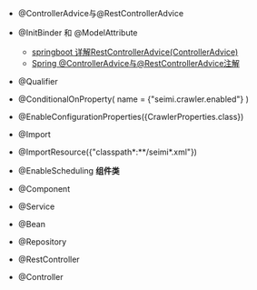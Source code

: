 - @ControllerAdvice与@RestControllerAdvice
-  @InitBinder 和 @ModelAttribute 
   - [springboot 详解RestControllerAdvice(ControllerAdvice)](https://blog.csdn.net/qq_35098526/article/details/88949425)
   - [Spring @ControllerAdvice与@RestControllerAdvice注解](https://blog.csdn.net/fang_qiming/article/details/79907979)  
- @Qualifier
- @ConditionalOnProperty(
      name = {"seimi.crawler.enabled"}
  )
- @EnableConfigurationProperties({CrawlerProperties.class})
- @Import
- @ImportResource({"classpath*:**/seimi*.xml"})
-  @EnableScheduling
**组件类**

- @Component
- @Service
- @Bean
- @Repository
- @RestController
- @Controller

